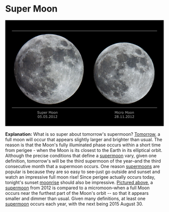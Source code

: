 # Super Moon

![supermicromoon_paduraru_960.jpeg](Super%20Moon.assets/supermicromoon_paduraru_960.jpeg)

**Explanation:**  What is so super about tomorrow's supermoon? [Tomorrow](http://science.nasa.gov/science-news/science-at-nasa/2014/10jul_supermoons/), a full moon will occur that appears slightly larger and brighter than usual. The reason is that the Moon's fully illuminated phase occurs within a short time from perigee - when the Moon is its closest to the Earth in its elliptical orbit. Although the precise conditions that define a [supermoon](http://www.universetoday.com/113548/get-set-for-super-duper-moon-2-of-3-for-2014/) vary, given one definition, tomorrow's will be the third supermoon of the year–and the third consecutive month that a supermoon occurs. One reason [supermoons](http://earthsky.org/space/what-is-a-supermoon) are popular is because they are so easy to see–just go outside and sunset and watch an impressive full moon rise! Since perigee actually occurs today, tonight's sunset [moonrise](https://apod.nasa.gov/apod/ap140907.html) should also be impressive. [Pictured above](http://www.astrosnake.com/gallery/moon.htm), a [supermoon](http://en.wikipedia.org/wiki/Supermoon) from 2012 is compared to a micromoon–when a full Moon occurs near the furthest part of the Moon's orbit -- so that it appears smaller and dimmer than usual. Given many definitions, at least one [supermoon](http://www.universetoday.com/102763/what-is-a-super-moon/) occurs each year, with the next being 2015 August 30.

